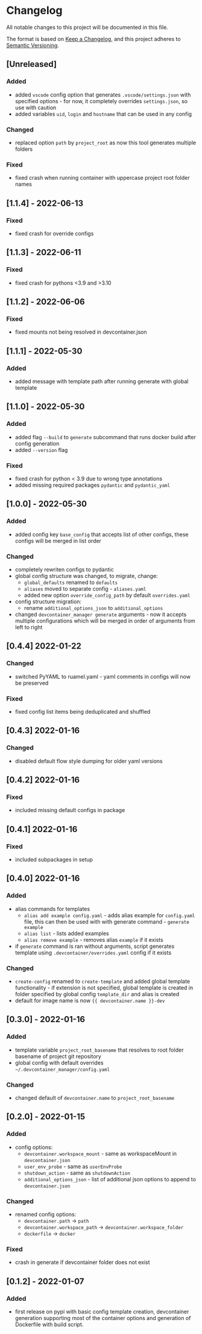# Changelog
All notable changes to this project will be documented in this file.

The format is based on [Keep a Changelog](https://keepachangelog.com/en/1.0.0/),
and this project adheres to [Semantic Versioning](https://semver.org/spec/v2.0.0.html).

## [Unreleased]
### Added
- added `vscode` config option that generates `.vscode/settings.json` with
  specified options - for now, it completely overrides `settings.json`, so
  use with caution
- added variables `uid`, `login` and `hostname` that can be used in any config

### Changed
- replaced option `path` by `project_root` as now this tool generates multiple
  folders

### Fixed
- fixed crash when running container with uppercase project root folder names

## [1.1.4] - 2022-06-13
### Fixed
- fixed crash for override configs

## [1.1.3] - 2022-06-11
### Fixed
- fixed crash for pythons <3.9 and >3.10

## [1.1.2] - 2022-06-06
### Fixed
- fixed mounts not being resolved in devcontainer.json

## [1.1.1] - 2022-05-30
### Added
- added message with template path after running generate with global template

## [1.1.0] - 2022-05-30
### Added
- added flag `--build` to `generate` subcommand that runs docker build after
  config generation
- added `--version` flag

### Fixed
- fixed crash for python < 3.9 due to wrong type annotations
- added missing required packages `pydantic` and `pydantic_yaml`

## [1.0.0] - 2022-05-30
### Added
- added config key `base_config` that accepts list of other configs, these configs
  will be merged in list order

### Changed
- completely rewriten configs to pydantic
- global config structure was changed, to migrate, change:
  - `global_defaults` renamed to `defaults`
  - `aliases` moved to separate config - `aliases.yaml`
  - added new option `override_config_path` by default `overrides.yaml`
- config structure migration:
  - rename `additional_options_json` to `additional_options`
- changed `devcontainer_manager generate` arguments - now it accepts multiple configurations
  which will be merged in order of arguments from left to right

## [0.4.4] 2022-01-22
### Changed
- switched PyYAML to ruamel.yaml - yaml comments in configs will now be preserved

### Fixed
- fixed config list items being deduplicated and shuffled

## [0.4.3] 2022-01-16
### Changed
- disabled default flow style dumping for older yaml versions
## [0.4.2] 2022-01-16
### Fixed
- included missing default configs in package

## [0.4.1] 2022-01-16
### Fixed
- included subpackages in setup
## [0.4.0] 2022-01-16
### Added
- alias commands for templates
  - `alias add example config.yaml` - adds alias example
    for `config.yaml` file, this can then be used with with generate command -
    `generate example`
  - `alias list` - lists added examples
  - `alias remove example` - removes alias `example` if it exists
- if `generate` command is ran without arguments, script generates template using
  `.devcontainer/overrides.yaml` config if it exists
### Changed
- `create-config` renamed to `create-template` and added global template
  functionality - if extension is not specified, global template is created
  in folder specified by global config `template_dir` and alias is created
- default for image name is now `{{ devcontainer.name }}-dev`

## [0.3.0] - 2022-01-16
### Added
- template variable `project_root_basename` that resolves to root folder basename
  of project git repository
- global config with default overrides `~/.devcontainer_manager/config.yaml`

### Changed
- changed default of `devcontainer.name` to `project_root_basename`

## [0.2.0] - 2022-01-15
### Added
- config options:
    - `devcontainer.workspace_mount` - same as workspaceMount in `devcontainer.json`
    - `user_env_probe` - same as `userEnvProbe`
    - `shutdown_action` - same as `shutdownAction`
    - `additional_options_json` - list of additional json options to append to
      `devcontainer.json`
### Changed
- renamed config options:
    - `devcontainer.path` -> `path`
    - `devcontainer.workspace_path` -> `devcontainer.workspace_folder`
    - `dockerfile` -> `docker`

### Fixed
- crash in generate if devcontainer folder does not exist

## [0.1.2] - 2022-01-07
### Added
- first release on pypi with basic config template creation, devcontainer
  generation supporting most of the container options and generation of
  Dockerfile with build script.
